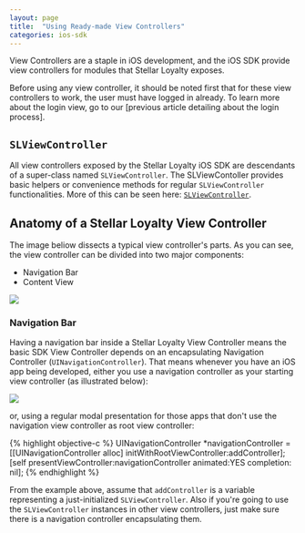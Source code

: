 ```yaml
---
layout: page
title:  "Using Ready-made View Controllers"
categories: ios-sdk
---
```


View Controllers are a staple in iOS development, and the iOS SDK provide view controllers for modules that Stellar Loyalty exposes.

Before using any view controller, it should be noted first that for these view controllers to work, the user must have logged in already. To learn more about the login view, go to our [previous article detailing about the login process].

## `SLViewController`

All view controllers exposed by the Stellar Loyalty iOS SDK are descendants of a super-class named `SLViewController`. The SLViewContoller provides basic helpers or convenience methods for regular `SLViewController` functionalities. More of this can be seen here: [`SLViewController`]({{site.baseurl}}).

## Anatomy of a Stellar Loyalty View Controller

The image beliow dissects a typical view controller's parts. As you can see, the view controller can be divided into two major components:

- Navigation Bar
- Content View

![]({{site.baseurl}}/img/sdk/ios/view_controllers/view_controller_anatomy.png)

### Navigation Bar

Having a navigation bar inside a Stellar Loyalty View Controller means the basic SDK View Controller depends on an encapsulating Navigation Controller (`UINavigationController`). That means whenever you have an iOS app being developed, either you use a navigation controller as your starting view controller (as illustrated below):

![]({{site.baseurl}}/img/sdk/ios/view_controllers/view_controller_navcontroller.png)

or, using a regular modal presentation for those apps that don't use the navigation view controller as root view controller:

{% highlight objective-c %}
UINavigationController *navigationController = [[UINavigationController alloc] 
                                    initWithRootViewController:addController];
[self presentViewController:navigationController animated:YES completion: nil];
{% endhighlight %}

From the example above, assume that `addController` is a variable representing a just-initialized `SLViewController`. Also if you're going to use the `SLViewController` instances in other view controllers, just make sure there is a navigation controller encapsulating them.

